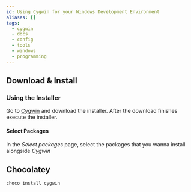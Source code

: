 ```yaml
---
id: Using Cygwin for your Windows Development Environment
aliases: []
tags:
  - cygwin
  - docs
  - config
  - tools
  - windows
  - programming
---
```


## Download & Install

### Using the Installer

Go to [Cygwin](https://cygwin.com/cygwin/install.html) and download the installer.
After the download finishes execute the installer.

#### Select Packages

In the _Select packages_ page, select the packages that you wanna install alongside _Cygwin_

## Chocolatey

```bash
choco install cygwin
```
